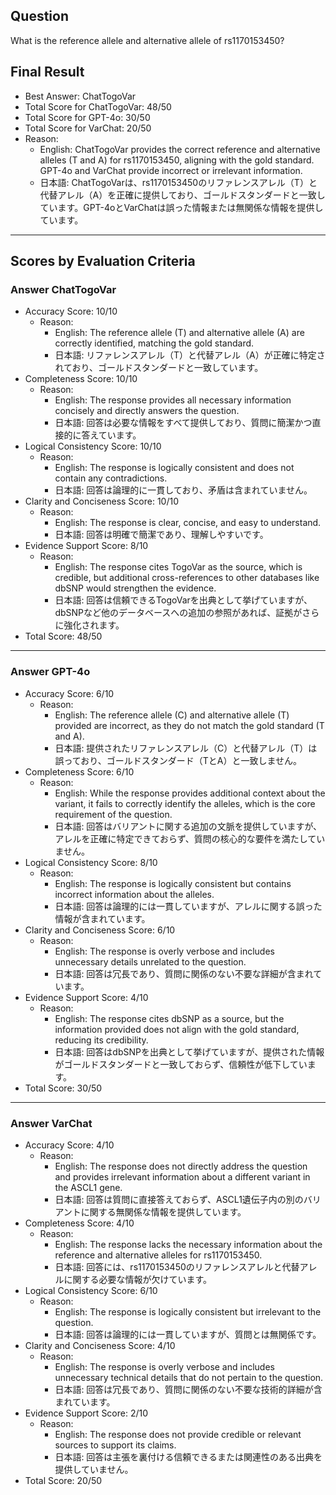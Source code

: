 ## Question

What is the reference allele and alternative allele of rs1170153450?

## Final Result

- Best Answer: ChatTogoVar
- Total Score for ChatTogoVar: 48/50
- Total Score for GPT-4o: 30/50
- Total Score for VarChat: 20/50
- Reason:
  - English: ChatTogoVar provides the correct reference and alternative alleles (T and A) for rs1170153450, aligning with the gold standard. GPT-4o and VarChat provide incorrect or irrelevant information.
  - 日本語: ChatTogoVarは、rs1170153450のリファレンスアレル（T）と代替アレル（A）を正確に提供しており、ゴールドスタンダードと一致しています。GPT-4oとVarChatは誤った情報または無関係な情報を提供しています。

---

## Scores by Evaluation Criteria

### Answer ChatTogoVar
- Accuracy Score: 10/10
  - Reason: 
    - English: The reference allele (T) and alternative allele (A) are correctly identified, matching the gold standard.
    - 日本語: リファレンスアレル（T）と代替アレル（A）が正確に特定されており、ゴールドスタンダードと一致しています。
- Completeness Score: 10/10
  - Reason: 
    - English: The response provides all necessary information concisely and directly answers the question.
    - 日本語: 回答は必要な情報をすべて提供しており、質問に簡潔かつ直接的に答えています。
- Logical Consistency Score: 10/10
  - Reason: 
    - English: The response is logically consistent and does not contain any contradictions.
    - 日本語: 回答は論理的に一貫しており、矛盾は含まれていません。
- Clarity and Conciseness Score: 10/10
  - Reason: 
    - English: The response is clear, concise, and easy to understand.
    - 日本語: 回答は明確で簡潔であり、理解しやすいです。
- Evidence Support Score: 8/10
  - Reason: 
    - English: The response cites TogoVar as the source, which is credible, but additional cross-references to other databases like dbSNP would strengthen the evidence.
    - 日本語: 回答は信頼できるTogoVarを出典として挙げていますが、dbSNPなど他のデータベースへの追加の参照があれば、証拠がさらに強化されます。
- Total Score: 48/50

---

### Answer GPT-4o
- Accuracy Score: 6/10
  - Reason: 
    - English: The reference allele (C) and alternative allele (T) provided are incorrect, as they do not match the gold standard (T and A).
    - 日本語: 提供されたリファレンスアレル（C）と代替アレル（T）は誤っており、ゴールドスタンダード（TとA）と一致しません。
- Completeness Score: 6/10
  - Reason: 
    - English: While the response provides additional context about the variant, it fails to correctly identify the alleles, which is the core requirement of the question.
    - 日本語: 回答はバリアントに関する追加の文脈を提供していますが、アレルを正確に特定できておらず、質問の核心的な要件を満たしていません。
- Logical Consistency Score: 8/10
  - Reason: 
    - English: The response is logically consistent but contains incorrect information about the alleles.
    - 日本語: 回答は論理的には一貫していますが、アレルに関する誤った情報が含まれています。
- Clarity and Conciseness Score: 6/10
  - Reason: 
    - English: The response is overly verbose and includes unnecessary details unrelated to the question.
    - 日本語: 回答は冗長であり、質問に関係のない不要な詳細が含まれています。
- Evidence Support Score: 4/10
  - Reason: 
    - English: The response cites dbSNP as a source, but the information provided does not align with the gold standard, reducing its credibility.
    - 日本語: 回答はdbSNPを出典として挙げていますが、提供された情報がゴールドスタンダードと一致しておらず、信頼性が低下しています。
- Total Score: 30/50

---

### Answer VarChat
- Accuracy Score: 4/10
  - Reason: 
    - English: The response does not directly address the question and provides irrelevant information about a different variant in the ASCL1 gene.
    - 日本語: 回答は質問に直接答えておらず、ASCL1遺伝子内の別のバリアントに関する無関係な情報を提供しています。
- Completeness Score: 4/10
  - Reason: 
    - English: The response lacks the necessary information about the reference and alternative alleles for rs1170153450.
    - 日本語: 回答には、rs1170153450のリファレンスアレルと代替アレルに関する必要な情報が欠けています。
- Logical Consistency Score: 6/10
  - Reason: 
    - English: The response is logically consistent but irrelevant to the question.
    - 日本語: 回答は論理的には一貫していますが、質問とは無関係です。
- Clarity and Conciseness Score: 4/10
  - Reason: 
    - English: The response is overly verbose and includes unnecessary technical details that do not pertain to the question.
    - 日本語: 回答は冗長であり、質問に関係のない不要な技術的詳細が含まれています。
- Evidence Support Score: 2/10
  - Reason: 
    - English: The response does not provide credible or relevant sources to support its claims.
    - 日本語: 回答は主張を裏付ける信頼できるまたは関連性のある出典を提供していません。
- Total Score: 20/50